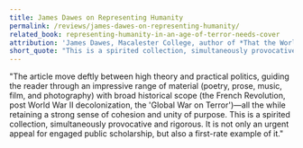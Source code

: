 ```yaml
---
title: James Dawes on Representing Humanity
permalink: /reviews/james-dawes-on-representing-humanity/
related_book: representing-humanity-in-an-age-of-terror-needs-cover
attribution: 'James Dawes, Macalester College, author of *That the World May Know*'
short_quote: "This is a spirited collection, simultaneously provocative and rigorous. It is not only an urgent appeal for engaged public scholarship, but also a first-rate example of it."
---
```

"The article move deftly between high theory and practical politics, guiding the reader through an impressive range of material (poetry, prose, music, film, and photography) with broad historical scope (the French Revolution, post World War II decolonization, the 'Global War on Terror')—all the while retaining a strong sense of cohesion and unity of purpose. This is a spirited collection, simultaneously provocative and rigorous. It is not only an urgent appeal for engaged public scholarship, but also a first-rate example of it."
